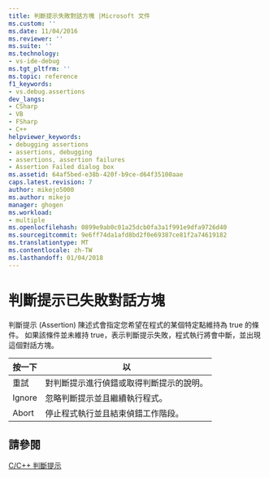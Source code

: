 ```yaml
---
title: 判斷提示失敗對話方塊 |Microsoft 文件
ms.custom: ''
ms.date: 11/04/2016
ms.reviewer: ''
ms.suite: ''
ms.technology:
- vs-ide-debug
ms.tgt_pltfrm: ''
ms.topic: reference
f1_keywords:
- vs.debug.assertions
dev_langs:
- CSharp
- VB
- FSharp
- C++
helpviewer_keywords:
- debugging assertions
- assertions, debugging
- assertions, assertion failures
- Assertion Failed dialog box
ms.assetid: 64af5bed-e38b-420f-b9ce-d64f35100aae
caps.latest.revision: 7
author: mikejo5000
ms.author: mikejo
manager: ghogen
ms.workload:
- multiple
ms.openlocfilehash: 0899e9ab0c01a25dcb0fa3a1f991e9dfa9726d40
ms.sourcegitcommit: 9e6ff74da1afd8bd2f0e69387ce81f2a74619182
ms.translationtype: MT
ms.contentlocale: zh-TW
ms.lasthandoff: 01/04/2018
---
```

# <a name="assertion-failed-dialog-box"></a>判斷提示已失敗對話方塊
判斷提示 (Assertion) 陳述式會指定您希望在程式的某個特定點維持為 true 的條件。 如果該條件並未維持 true，表示判斷提示失敗，程式執行將會中斷，並出現這個對話方塊。  
  
|按一下|以|  
|-----------|--------|  
|重試|對判斷提示進行偵錯或取得判斷提示的說明。|  
|Ignore|忽略判斷提示並且繼續執行程式。|  
|Abort|停止程式執行並且結束偵錯工作階段。|  
  
## <a name="see-also"></a>請參閱  
 [C/C++ 判斷提示](../debugger/c-cpp-assertions.md)